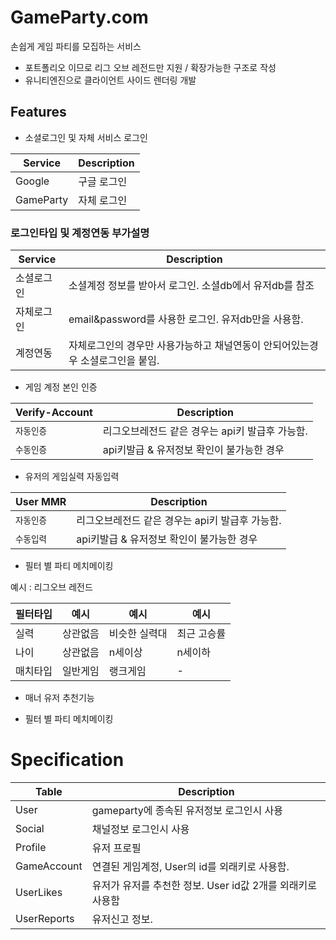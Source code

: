 # GameParty.com
 손쉽게 게임 파티를 모집하는 서비스 
 - 포트폴리오 이므로 리그 오브 레전드만 지원 / 확장가능한 구조로 작성
 - 유니티엔진으로 클라이언트 사이드 렌더링 개발 
 
 
 ## Features
 - 소셜로그인 및 자체 서비스 로그인
 
| Service | Description |
| --- | --- |
| Google | 구글 로그인 | 
| GameParty | 자체 로그인 | 

 ### 로그인타입 및 계정연동 부가설명 
  
| Service | Description |
| --------- | -------------------------------------------------- |
| 소셜로그인 | 소셜계정 정보를 받아서 로그인. 소셜db에서 유저db를 참조 | 
| 자체로그인 | email&password를 사용한 로그인. 유저db만을 사용함. |  
| 계정연동   | 자체로그인의 경우만 사용가능하고 채널연동이 안되어있는경우 소셜로그인을 붙임. |  

 
 - 게임 계정 본인 인증 
  
| Verify-Account | Description |
| --- | --- |
| `자동인증` | 리그오브레전드 같은 경우는 api키 발급후 가능함. |
| `수동인증` | api키발급 & 유저정보 확인이 불가능한 경우 | 


 - 유저의 게임실력 자동입력 
 
| User MMR | Description |
| --- | --- |
| `자동인증` | 리그오브레전드 같은 경우는 api키 발급후 가능함. |
| `수동입력` | api키발급 & 유저정보 확인이 불가능한 경우 | 

- 필터 별 파티 메치메이킹

예시 : 리그오브 레전드

| 필터타입 | 예시 | 예시 | 예시 |
| ------- | ---- | ---- | ---- |
| 실력 | 상관없음 | 비슷한 실력대 | 최근 고승률 |
| 나이 | 상관없음 | n세이상 | n세이하 |
| 매치타입 | 일반게임 | 랭크게임 | - |

- 매너 유저 추천기능


- 필터 별 파티 메치메이킹



# Specification

| Table | Description |
| ---------     | -------------------------------------------------- |
| User          | gameparty에 종속된 유저정보 로그인시 사용  
| Social        | 채널정보  로그인시 사용   
| Profile       | 유저 프로필
| GameAccount   | 연결된 게임계정, User의 id를 외래키로 사용함.   
| UserLikes     | 유저가 유저를 추천한 정보. User id값 2개를 외래키로 사용함
| UserReports   | 유저신고 정보. 

 
